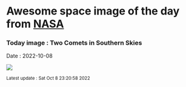 
  # Awesome space image of the day from [NASA](https://api.nasa.gov/)

  ### Today image : Two Comets in Southern Skies
  Date : 2022-10-08

  ![](https://apod.nasa.gov/apod/image/2210/2017K2_2022-09-21_web.jpg)

  <small>Latest update : Sat Oct  8 23:20:58 2022</small>
